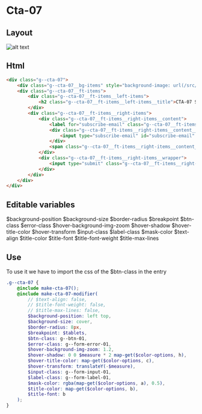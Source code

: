 # Cta-07

## Layout

![alt text][cta-07]

[cta-07]: /src/img/global-components/cta/cta-07.jpg

## Html

```html
<div class="g--cta-07">
    <div class="g--cta-07__bg-items" style="background-image: url(/src/img/global-components/bg-placeholder.jpg)"></div>
    <div class="g--cta-07__ft-items">
        <div class="g--cta-07__ft-items__left-items">
            <h2 class="g--cta-07__ft-items__left-items__title">CTA-07 Suscribe to Our Newsletter. Lorem Ipsum Dolor Sit Amet.</h2>
        </div>
        <div class="g--cta-07__ft-items__right-items">
            <div class="g--cta-07__ft-items__right-items__content">
                <label for="subscribe-email" class="g--cta-07__ft-items__right-items__content__hd">Sign up for our newsletter</label>
                <div class="g--cta-07__ft-items__right-items__content__bd">
                    <input type="subscribe-email" id="subscribe-email" placeholder="Email adress" class="g--cta-07__ft-items__right-items__content__bd__item" />
                </div>
                <span class="g--cta-07__ft-items__right-items__content__subtitle">Please complete this required field.</span>
            </div>
            <div class="g--cta-07__ft-items__right-items__wrapper">
                <input type="submit" class="g--cta-07__ft-items__right-items__wrapper__btn" value="Subscribe" />
            </div>
        </div>
    </div>
</div>
```

## Editable variables

$background-position
$background-size
$border-radius
$breakpoint
$btn-class
$error-class
$hover-background-img-zoom
$hover-shadow
$hover-title-color
$hover-transform
$input-class
$label-class
$mask-color
$text-align
$title-color
$title-font
$title-font-weight
$title-max-lines

## Use

To use it we have to import the css of the $btn-class in the entry

```scss
.g--cta-07 {
    @include make-cta-07();
    @include make-cta-07-modifier(
        // $text-align: false,
        // $title-font-weight: false,
        // $title-max-lines: false,
        $background-position: left top,
        $background-size: cover,
        $border-radius: 8px,
        $breakpoint: $tablets,
        $btn-class: g--btn-01,
        $error-class: g--form-error-01,
        $hover-background-img-zoom: 1.2,
        $hover-shadow: 0 0 $measure * 2 map-get($color-options, h),
        $hover-title-color: map-get($color-options, c),
        $hover-transform: translateY(-$measure),
        $input-class: g--form-input-01,
        $label-class: g--form-label-01,
        $mask-color: rgba(map-get($color-options, a), 0.5),
        $title-color: map-get($color-options, b),
        $title-font: b
    );
}
```

